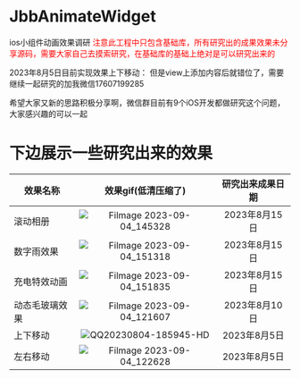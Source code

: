 # JbbAnimateWidget

ios小组件动画效果调研
<font color=red>注意此工程中只包含基础库，所有研究出的成果效果未分享源码，需要大家自己去摸索研究，在基础库的基础上绝对是可以研究出来的</font>

2023年8月5日目前实现效果上下移动：
但是view上添加内容后就错位了，需要继续一起研究的加我微信17607199285

希望大家又新的思路积极分享啊，微信群目前有9个iOS开发都做研究这个问题，大家感兴趣的可以一起

# 下边展示一些研究出来的效果

| 效果名称            | 效果gif(低清压缩了) | 研究出来成果日期 |
| --------------- | :--: | :----: |
| 滚动相册      | ![Filmage 2023-09-04_145328](https://github.com/Jdb156158/JbbAnimateWidget/assets/18107143/dd3aadaf-846b-471e-bc39-f3e523be8b47)|    2023年8月15日    |
| 数字雨效果    | ![Filmage 2023-09-04_151318](https://github.com/Jdb156158/JbbAnimateWidget/assets/18107143/53ba45c9-bcf2-4b08-9478-5048e0e7f9ba)|    2023年8月15日    |
| 充电特效动画  | ![Filmage 2023-09-04_151835](https://github.com/Jdb156158/JbbAnimateWidget/assets/18107143/cd3691ee-fa39-4f96-a4cf-e5333947c711)|    2023年8月15日    |
| 动态毛玻璃效果 | ![Filmage 2023-09-04_121607](https://github.com/Jdb156158/JbbAnimateWidget/assets/18107143/f77fd2b6-9649-44cf-8c06-6ac8edb6f8be)|    2023年8月10日    |
| 上下移动      | ![QQ20230804-185945-HD](https://github.com/Jdb156158/JbbAnimateWidget/assets/18107143/f4b55890-9908-4305-9099-59ac9d297473)   |   2023年8月5日   |
| 左右移动      | ![Filmage 2023-09-04_122628](https://github.com/Jdb156158/JbbAnimateWidget/assets/18107143/7a13e791-0724-4344-9829-a8714106f39e)   |   2023年8月5日   |




